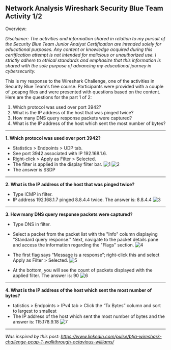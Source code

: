 ## Network Analysis Wireshark Security Blue Team Activity 1/2

Overview:

_Disclaimer: The activities and information shared in relation to my pursuit of the Security Blue Team Junior Analyst Certification are intended solely for educational purposes. Any content or knowledge acquired during this certification attempt is not intended for malicious or unauthorized use. I strictly adhere to ethical standards and emphasize that this information is shared with the sole purpose of advancing my educational journey in cybersecurity._

This is my response to the Wireshark Challenge, one of the activities in Security Blue Team's free course. Participants were provided with a couple of .pcapng files and were presented with questions based on the content. Here are the questions for the part 1 of 2:

1. Which protocol was used over port 3942?
2. What is the IP address of the host that was pinged twice?
3. How many DNS query response packets were captured?
4. What is the IP address of the host which sent the most number of bytes?

---

**1. Which protocol was used over port 3942?**

- Statistics > Endpoints > UDP tab.
- See port 3942 associated with IP 192.168.1.6.
- Right-click > Apply as Filter > Selected.
- The filter is applied in the display filter bar.
![1](https://github.com/ButchBytes-sec/ButchBytes-sec/assets/78964580/b682b957-2cf8-4198-971d-aa7956a08a5f)
![2](https://github.com/ButchBytes-sec/ButchBytes-sec/assets/78964580/3d6e2342-90db-43f6-95fe-cd61774ca46d)
- The answer is SSDP
---
**2. What is the IP address of the host that was pinged twice?**
- Type ICMP in filter.
- IP address 192.168.1.7 pinged 8.8.4.4 twice. The answer is: 8.8.4.4
 ![3](https://github.com/ButchBytes-sec/ButchBytes-sec/assets/78964580/875d9b2d-aa8a-4ea0-8ccf-4e6654d8b303)

---
**3. How many DNS query response packets were captured?**
- Type DNS in filter.
- Select a packet from the packet list with the "Info" column displaying "Standard query response." Next, navigate to the packet details pane and access the information regarding the "Flags" section.
![4](https://github.com/ButchBytes-sec/ButchBytes-sec/assets/78964580/5db28fd8-8835-4c0e-9a2a-474897235170)


- The first flag says “Message is a response”; right-click this and select Apply as Filter > Selected.
![5](https://github.com/ButchBytes-sec/ButchBytes-sec/assets/78964580/9fa0f0b4-c623-4204-9b61-a535cdc4bfc2)


- At the bottom, you will see the count of packets displayed with the applied filter. The answer is: 90
![6](https://github.com/ButchBytes-sec/ButchBytes-sec/assets/78964580/03ff4c44-cdb4-4d5e-bdef-7fdd51793efa)


---
**4. What is the IP address of the host which sent the most number of bytes?**
- tatistics > Endpoints > IPv4 tab > Click the “Tx Bytes” column and sort to largest to smallest
- The IP address of the host which sent the most number of bytes and the answer is: 115.178.9.18
![7](https://github.com/ButchBytes-sec/ButchBytes-sec/assets/78964580/fe80f1af-b7d8-412c-b35c-c89941be9893)
---
_Was inspired by this post: https://www.linkedin.com/pulse/btja-wireshark-challenge-pcap-1-walkthrough-octavious-williams/_




